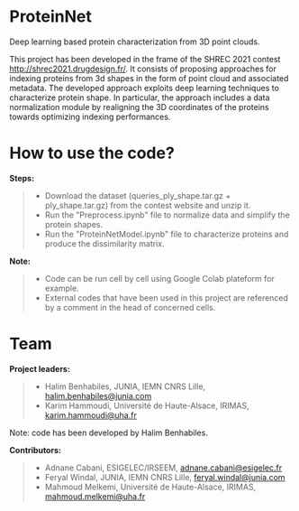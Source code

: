 # ProteinNet
Deep learning based protein characterization from 3D point clouds.

This project has been developed in the frame of the SHREC 2021 contest http://shrec2021.drugdesign.fr/. It consists of proposing approaches for indexing proteins from 3d shapes in the form of point cloud and associated metadata. The developed approach exploits deep learning techniques to characterize protein shape. In particular, the approach includes a data normalization module by realigning the 3D coordinates of the proteins towards optimizing indexing performances. 


# How to use the code?
**Steps:**
> * Download the dataset (queries_ply_shape.tar.gz + ply_shape.tar.gz) from the contest website and unzip it.
> * Run the "Preprocess.ipynb" file to normalize data and simplify the protein shapes.
> * Run the "ProteinNetModel.ipynb" file to characterize proteins and produce the dissimilarity matrix.

**Note:**
> * Code can be run cell by cell using Google Colab plateform for example. 
> * External codes that have been used in this project are referenced by a comment in the head of concerned cells.


# Team
**Project leaders:**

> * Halim Benhabiles, JUNIA, IEMN CNRS Lille, halim.benhabiles@junia.com
> * Karim Hammoudi, Université de Haute-Alsace, IRIMAS, karim.hammoudi@uha.fr

Note: code has been developed by Halim Benhabiles.

**Contributors:**

> * Adnane Cabani, ESIGELEC/IRSEEM, adnane.cabani@esigelec.fr
> * Feryal Windal, JUNIA, IEMN CNRS Lille, feryal.windal@junia.com
> * Mahmoud Melkemi, Université de Haute-Alsace, IRIMAS, mahmoud.melkemi@uha.fr


